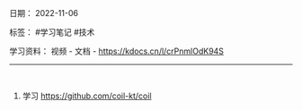 日期： 2022-11-06

标签： #学习笔记 #技术

学习资料： 
视频 - 
文档 - https://kdocs.cn/l/crPnmlOdK94S 

---
<br>

1. 学习 https://github.com/coil-kt/coil 